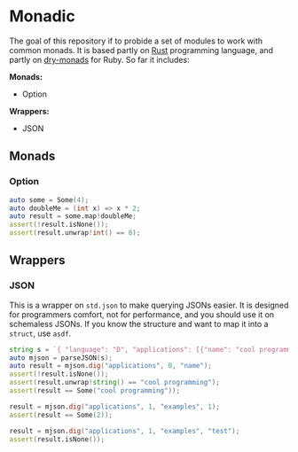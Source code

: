 # Monadic

The goal of this repository if to probide a set of modules to work with common monads. It is based partly on [Rust](https://www.rust-lang.org) programming language, and partly on [dry-monads](https://dry-rb.org/gems/dry-monads/) for Ruby. So far it includes:

**Monads:**

* Option

**Wrappers:**

* JSON

## Monads

### Option

```d
auto some = Some(4);
auto doubleMe = (int x) => x * 2;
auto result = some.map!doubleMe;
assert(!result.isNone());
assert(result.unwrap!int() == 8);
```

## Wrappers

### JSON

This is a wrapper on `std.json` to make querying JSONs easier. It is designed for programmers comfort, not for performance, and you should use it on schemaless JSONs. If you know the structure and want to map it into a `struct`, use `asdf`.

```d
string s = `{ "language": "D", "applications": [{"name": "cool programming"}, {"name": "doing stuff", "examples": [1, 2, 3]}] }`;
auto mjson = parseJSON(s);
auto result = mjson.dig("applications", 0, "name");
assert(!result.isNone());
assert(result.unwrap!string() == "cool programming");
assert(result == Some("cool programming"));

result = mjson.dig("applications", 1, "examples", 1);
assert(result == Some(2));

result = mjson.dig("applications", 1, "examples", "test");
assert(result.isNone());
```

